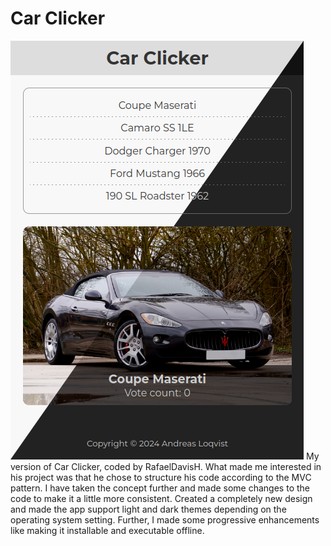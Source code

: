 # Car Clicker
![car-clicker](img/carclicker-ui.png)
My version of Car Clicker, coded by RafaelDavisH. What made me interested in his project was that he chose to structure his code according to the MVC pattern. I have taken the concept further and made some changes to the code to make it a little more consistent. Created a completely new design and made the app support light and dark themes depending on the operating system setting. Further, I made some progressive enhancements like making it installable and executable offline.
